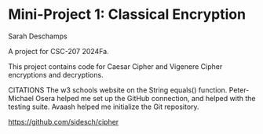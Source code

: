 # Mini-Project 1: Classical Encryption

Sarah Deschamps

A project for CSC-207 2024Fa.

This project contains code for Caesar Cipher and Vigenere Cipher encryptions and decryptions. 

CITATIONS
The w3 schools website on the String equals() function. 
Peter-Michael Osera helped me set up the GitHub connection, and helped with the testing suite.
Avaash helped me initialize the Git repository.

https://github.com/sidesch/cipher 